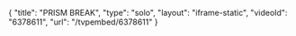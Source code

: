 {
    "title": "PRISM BREAK",
    "type": "solo",
    "layout": "iframe-static",
    "videoId": "6378611",
    "url": "\/tvpembed\/6378611"
}